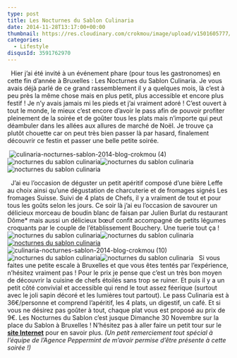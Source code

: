 ```yaml
---
type: post
title: Les Nocturnes du Sablon Culinaria
date: 2014-11-28T13:17:00+00:00
thumbnail: https://res.cloudinary.com/crokmou/image/upload/v1501605777/culinaria-nocturnes-sablon-2014-blog-crokmou-2-160x107_tkgwzg.jpg
categories: 
  - Lifestyle
disqusId: 3591762970
---
```


  Hier j’ai été invité à un événement phare (pour tous les gastronomes) en cette fin d’année à Bruxelles : Les Nocturnes du Sablon Culinaria. Je vous avais déjà parlé de ce grand rassemblement il y a quelques mois, là c’est à peu près la même chose mais en plus petit, plus accessible et encore plus festif ! Je n’y avais jamais mi les pieds et j’ai vraiment adoré ! C’est ouvert à tout le monde, le mieux c’est encore d’avoir le pass afin de pouvoir profiter pleinement de la soirée et de goûter tous les plats mais n’importe qui peut déambuler dans les allées aux allures de marché de Noël. Je trouve ça plutôt chouette car on peut très bien passer là par hasard, finalement découvrir ce festin et passer une belle petite soirée.  

 ![culinaria-nocturnes-sablon-2014-blog-crokmou (4)](https://res.cloudinary.com/crokmou/image/upload/v1501605781/culinaria-nocturnes-sablon-2014-blog-crokmou-4_cp2dgk.jpg)![nocturnes du sablon culinaria](https://res.cloudinary.com/crokmou/image/upload/v1501605783/culinaria-nocturnes-sablon-2014-blog-crokmou-5_j14sqj.jpg)![nocturnes du sablon culinaria](https://res.cloudinary.com/crokmou/image/upload/v1501605782/culinaria-nocturnes-sablon-2014-blog-crokmou-6_endngt.jpg)![nocturnes du sablon culinaria](https://res.cloudinary.com/crokmou/image/upload/v1501605780/culinaria-nocturnes-sablon-2014-blog-crokmou-1_w9yqby.jpg)

  J’ai eu l’occasion de déguster un petit apéritif composé d’une bière Leffe au choix ainsi qu’une dégustation de charcuterie et de fromages signés Les fromages Suisse. Suivi de 4 plats de Chefs, il y a vraiment de tout et pour tous les goûts selon les jours. Ce soir là j’ai eu l’occasion de savourer un délicieux morceau de boudin blanc de faisan par Julien Burlat du restaurant Dôme* mais aussi un délicieux bœuf confit accompagné de petits légumes croquants par le couple de l’établissement Bouchery. Une tuerie tout ça !   ![nocturnes du sablon culinaria](https://res.cloudinary.com/crokmou/image/upload/v1501605782/culinaria-nocturnes-sablon-2014-blog-crokmou-7_xrnjvi.jpg)![nocturnes du sablon culinaria](https://res.cloudinary.com/crokmou/image/upload/v1501605784/culinaria-nocturnes-sablon-2014-blog-crokmou-8_mx15mg.jpg)[![nocturnes du sablon culinaria](https://res.cloudinary.com/crokmou/image/upload/v1501605786/culinaria-nocturnes-sablon-2014-blog-crokmou-9_fgx3md.jpg)](https://res.cloudinary.com/crokmou/image/upload/v1501605786/culinaria-nocturnes-sablon-2014-blog-crokmou-9_fgx3md.jpg)![culinaria-nocturnes-sablon-2014-blog-crokmou (10)](https://res.cloudinary.com/crokmou/image/upload/v1501605785/culinaria-nocturnes-sablon-2014-blog-crokmou-10_jd2n2q.jpg)![nocturnes du sablon culinaria](https://res.cloudinary.com/crokmou/image/upload/v1501605786/culinaria-nocturnes-sablon-2014-blog-crokmou-11_ftq432.jpg)![nocturnes du sablon culinaria](https://res.cloudinary.com/crokmou/image/upload/v1501605785/culinaria-nocturnes-sablon-2014-blog-crokmou-13_pjuwj7.jpg)   Si vous faites une petite escale à Bruxelles et que vous êtes tentés par l’expérience, n’hésitez vraiment pas ! Pour le prix je pense que c’est un très bon moyen de découvrir la cuisine de chefs étoilés sans trop se ruiner. Et puis il y a un petit côté convivial et accessible qui rend le tout assez féerique (surtout avec le joli sapin décoré et les lumières tout partout). Le pass Culinaria est à 36€/personne et comprend l’apéritif, les 4 plats, un digestif, un café. Et si vous ne désirez pas goûter à tout, chaque plat vous est proposé au prix de 9€. Les Nocturnes du Sablon c’est jusque Dimanche 30 Novembre sur la place du Sablon à Bruxelles ! N’hésitez pas à aller faire un petit tour sur le **[site Internet](http://www.culinariasquare.com/culinaria-sablon/)** pour en savoir plus. _(Un petit remerciement tout spécial à l’équipe de l’Agence Peppermint de m’avoir permise d’être présente à cette soirée !)_